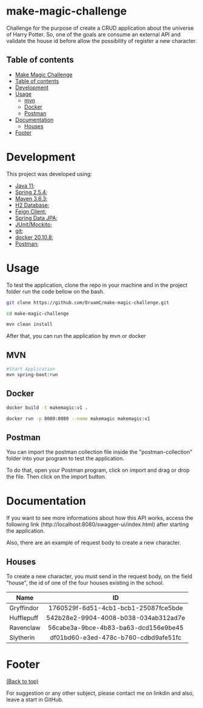 # make-magic-challenge

Challenge for the purpose of create a CRUD application about the universe of Harry Potter. So, one of the goals are consume an external API and validate the house id before allow the possibility of register a new character.

## Table of contents

- [Make Magic Challenge](#make-magic-challenge)
- [Table of contents](#table-of-contents)
- [Development](#development)
- [Usage](#usage)
    - [mvn](#mvn)
    - [Docker](#docker)
    - [Postman](#postman)
- [Documentation](#documentation)
    - [Houses](#houses)
- [Footer](#footer)

# Development

This project was developed using:

- [Java 11](https://openjdk.java.net/projects/jdk/11/);
- [Spring 2.5.4](https://spring.io/blog/2021/08/19/spring-boot-2-5-4-available-now);
- [Maven 3.6.3](https://maven.apache.org/download.cgi);
- [H2 Database](https://www.h2database.com/html/main.html);
- [Feign Client](https://docs.spring.io/spring-cloud-openfeign/docs/current/reference/html/);
- [Spring Data JPA](https://spring.io/projects/spring-data-jpa);
- [JUnit/Mockito](https://junit.org/junit5/);
- [git](https://git-scm.com/);
- [docker 20.10.8](https://docs.docker.com/);
- [Postman](https://www.postman.com/);

# Usage

To test the application, clone the repo in your machine and in the project folder run the code bellow on the bash.

```bash
git clone https://github.com/OruamC/make-magic-challenge.git

cd make-magic-challenge

mvn clean install
```

After that, you can run the application by mvn or docker

## MVN

```bash
#Start Application
mvn spring-boot:run
```
## Docker

```bash
docker build -t makemagic:v1 .

docker run -p 8080:8080 --name makemagic makemagic:v1
```
## Postman

You can import the postman collection file inside the "postman-collection" folder into your program to test the application.

To do that, open your Postman program, click on import and drag or drop the file. Then click on the import button.

# Documentation

If you want to see more informations about how this API works, access the following link (http://localhost:8080/swagger-ui/index.html) after starting the application.

Also, there are an example of request body to create a new character.

## Houses

To create a new character, you must send in the request body, on the field "house", the id of one of the four houses existing in the school.

| Name            | ID           |
| -------------   |:-------------:|
| Gryffindor      | 1760529f-6d51-4cb1-bcb1-25087fce5bde |
| Hufflepuff      | 542b28e2-9904-4008-b038-034ab312ad7e |
| Ravenclaw       | 56cabe3a-9bce-4b83-ba63-dcd156e9be45 |
| Slytherin       | df01bd60-e3ed-478c-b760-cdbd9afe51fc |

# Footer
[(Back to top)](#table-of-contents)

For suggestion or any other subject, please contact me on linkdin and also, leave a start in GitHub.
